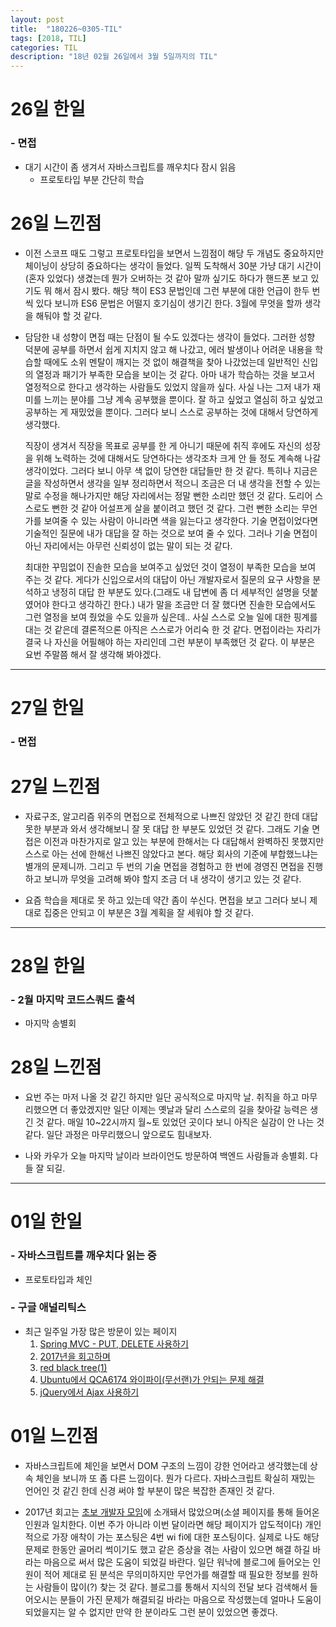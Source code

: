 ```yaml
---
layout: post
title:  "180226~0305-TIL"
tags: [2018, TIL]
categories: TIL
description: "18년 02월 26일에서 3월 5일까지의 TIL"
---
```


26일 한일
=========

### - 면접  
  - 대기 시간이 좀 생겨서 자바스크립트를 깨우치다 잠시 읽음  
    - 프로토타입 부분 간단히 학습

26일 느낀점
==========

- 이전 스코프 때도 그렇고 프로토타입을 보면서 느낌점이 해당 두 개념도 중요하지만 체이닝이 상당히 중요하다는 생각이 들었다. 일찍 도착해서 30분 가냥 대기 시간이(혼자 있었다) 생겼는데 뭔가 오버하는 것 같아 말까 싶기도 하다가 핸드폰 보고 있기도 뭐 해서 잠시 봤다. 해당 책이 ES3 문법인데 그런 부분에 대한 언급이 한두 번씩 있다 보니까 ES6 문법은 어떨지 호기심이 생기긴 한다. 3월에 무엇을 할까 생각을 해둬야 할 것 같다.  

- 담담한 내 성향이 면접 때는 단점이 될 수도 있겠다는 생각이 들었다. 그러한 성향 덕분에 공부를 하면서 쉽게 지치지 않고 해 나갔고, 에러 발생이나 어려운 내용을 학습할 때에도 소위 멘탈이 깨지는 것 없이 해결책을 찾아 나갔었는데 일반적인 신입의 열정과 패기가 부족한 모습을 보이는 것 같다. 아마 내가 학습하는 것을 보고서 열정적으로 한다고 생각하는 사람들도 있었지 않을까 싶다. 사실 나는 그저 내가 재미를 느끼는 분야를 그냥 계속 공부했을 뿐이다. 잘 하고 싶었고 열심히 하고 싶었고 공부하는 게 재밌었을 뿐이다. 그러다 보니 스스로 공부하는 것에 대해서 당연하게 생각했다.  

  직장이 생겨서 직장을 목표로 공부를 한 게 아니기 때문에 취직 후에도 자신의 성장을 위해 노력하는 것에 대해서도 당연하다는 생각조차 크게 안 들 정도 계속해 나갈 생각이었다. 그러다 보니 아무 색 없이 당연한 대답들만 한 것 같다. 특히나 지금은 글을 작성하면서 생각을 일부 정리하면서 적으니 조금은 더 내 생각을 전할 수 있는 말로 수정을 해나가지만 해당 자리에서는 정말 뻔한 소리만 했던 것 같다. 도리어 스스로도 뻔한 것 같아 어설프게 살을 붙이려고 했던 것 같다. 그런 뻔한 소리는 무언가를 보여줄 수 있는 사람이 아니라면 색을 잃는다고 생각한다. 기술 면접이었다면 기술적인 질문에 내가 대답을 잘 하는 것으로 보여 줄 수 있다. 그러나 기술 면접이 아닌 자리에서는 아무런 신뢰성이 없는 말이 되는 것 같다.  

  최대한 꾸밈없이 진솔한 모습을 보여주고 싶었던 것이 열정이 부족한 모습을 보여 주는 것 같다. 게다가 신입으로서의 대답이 아닌 개발자로서 질문의 요구 사항을 분석하고 냉정히 대답 한 부분도 있다.(그래도 내 답변에 좀 더 세부적인 설명을 덧붙였어야 한다고 생각하긴 한다.) 내가 말을 조금만 더 잘 했다면 진솔한 모습에서도 그런 열정을 보여 줬었을 수도 있을까 싶은데.. 사실 스스로 오늘 일에 대한 핑계를 대는 것 같은데 결론적으론 아직은 스스로가 어리숙 한 것 같다. 면접이라는 자리가 결국 나 자신을 어필해야 하는 자리인데 그런 부분이 부족했던 것 같다. 이 부분은 요번 주말쯤 해서 잘 생각해 봐야겠다.  

---

27일 한일
=========

### - 면접  

27일 느낀점
==========

- 자료구조, 알고리즘 위주의 면접으로 전체적으로 나쁘진 않았던 것 같긴 한데 대답 못한 부분과 와서 생각해보니 잘 못 대답 한 부분도 있었던 것 같다. 그래도 기술 면접은 이전과 마찬가지로 알고 있는 부분에 한해서는 다 대답해서 완벽하진 못했지만 스스로 아는 선에 한해선 나쁘진 않았다고 본다. 해당 회사의 기준에 부합했느냐는 별개의 문제니까. 그리고 두 번의 기술 면접을 경험하고 한 번에 경영진 면접을 진행하고 보니까 무엇을 고려해 봐야 할지 조금 더 내 생각이 생기고 있는 것 같다.  

- 요즘 학습을 제대로 못 하고 있는데 약간 좀이 쑤신다. 면접을 보고 그러다 보니 제대로 집중은 안되고 이 부분은 3월 계획을 잘 세워야 할 것 같다.

---

28일 한일
=========

### - 2월 마지막 코드스쿼드 출석    
  - 마지막 송별회  

28일 느낀점
==========

- 요번 주는 마저 나올 것 같긴 하지만 일단 공식적으로 마지막 날. 취직을 하고 마무리했으면 더 좋았겠지만 일단 이제는 옛날과 달리 스스로의 길을 찾아갈 능력은 생긴 것 같다. 매일 10~22시까지 월~토 있었던 곳이다 보니 아직은 실감이 안 나는 것 같다. 일단 과정은 마무리했으니 앞으로도 힘내보자.   

- 나와 카우가 오늘 마지막 날이라 브라이언도 방문하여 백엔드 사람들과 송별회. 다들 잘 되길.   

---

01일 한일
=========

### - 자바스크립트를 깨우치다 읽는 중    
  - 프로토타입과 체인    

### - 구글 애널리틱스  
  - 최근 일주일 가장 많은 방문이 있는 페이지  
    1. [Spring MVC - PUT, DELETE 사용하기](https://hue9010.github.io/spring/Spring-MVC-PUT,-DELETE-%EC%82%AC%EC%9A%A9%ED%95%98%EA%B8%B0/)  
    2. [2017년을 회고하며](https://hue9010.github.io/til/2017%EB%85%84%EC%9D%84-%ED%9A%8C%EA%B3%A0%ED%95%98%EB%A9%B0/)  
    3. [red black tree(1)](https://hue9010.github.io/%EC%95%8C%EA%B3%A0%EB%A6%AC%EC%A6%98/red-black-tree(1)/)  
    4. [Ubuntu에서 QCA6174 와이파이(무선랜)가 안되는 문제 해결](https://hue9010.github.io/etc/Ubuntu%EC%97%90%EC%84%9C-QCA6174-%EC%99%80%EC%9D%B4%ED%8C%8C%EC%9D%B4(%EB%AC%B4%EC%84%A0%EB%9E%9C)%EA%B0%80-%EC%95%88%EB%90%98%EB%8A%94-%EB%AC%B8%EC%A0%9C/)  
    5. [jQuery에서 Ajax 사용하기](https://hue9010.github.io/%ED%94%84%EB%A1%A0%ED%8A%B8%EC%97%94%EB%93%9C/jQuery%EC%97%90%EC%84%9C-ajax-%EC%82%AC%EC%9A%A9%ED%95%98%EA%B8%B0/)  

01일 느낀점
==========

- 자바스크립트에 체인을 보면서 DOM 구조의 느낌이 강한 언어라고 생각했는데 상속 체인을 보니까 또 좀 다른 느낌이다. 뭔가 다르다. 자바스크립트 확실히 재밌는 언어인 것 같긴 한데 신경 써야 할 부분이 많은 복잡한 존재인 것 같다.    

- 2017년 회고는 [초보 개발자 모임](https://www.facebook.com/devbeginner/posts/1426692114109819)에 소개돼서 많았으며(소셜 페이지를 통해 들어온 인원과 일치한다. 이번 주가 아니라 이번 달이라면 해당 페이지가 압도적이다) 개인적으로 가장 애착이 가는 포스팅은 4번 wi fi에 대한 포스팅이다. 실제로 나도 해당 문제로 한동안 골머리 썩이기도 했고 같은 증상을 겪는 사람이 있으면 해결 하길 바라는 마음으로 써서 많은 도움이 되었길 바란다. 일단 워낙에 블로그에 들어오는 인원이 적어 제대로 된 분석은 무의미하지만 무언가를 해결할 때 필요한 정보를 원하는 사람들이 많이(?) 찾는 것 같다. 블로그를 통해서 지식의 전달 보다 검색해서 들어오시는 분들이 가진 문제가 해결되길 바라는 마음으로 작성했는데 얼마나 도움이 되었을지는 알 수 없지만 만약 한 분이라도 그런 분이 있었으면 좋겠다.  

